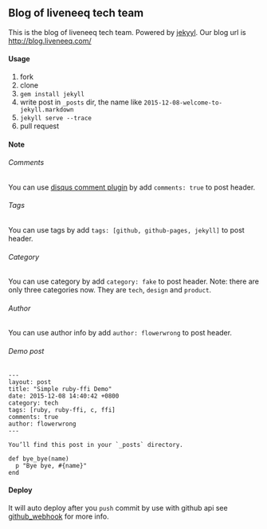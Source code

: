 ## Blog of liveneeq tech team

This is the blog of liveneeq tech team. Powered by [jekyyl](http://jekyllrb.com/). Our blog url is http://blog.liveneeq.com/

#### Usage

1. fork
2. clone
3. `gem install jekyll`
4. write post in `_posts` dir, the name like `2015-12-08-welcome-to-jekyll.markdown`
5. `jekyll serve --trace`
6. pull request

#### Note

###### Comments

You can use [disqus comment plugin](https://disqus.com/) by add `comments: true` to post header.

###### Tags

You can use tags by add `tags: [github, github-pages, jekyll]` to post header.

###### Category

You can use category by add `category: fake` to post header.
Note: there are only three categories now. They are `tech`, `design` and `product`.

###### Author

You can use author info by add `author: flowerwrong` to post header.

###### Demo post

```
---
layout: post
title: "Simple ruby-ffi Demo"
date: 2015-12-08 14:40:42 +0800
category: tech
tags: [ruby, ruby-ffi, c, ffi]
comments: true
author: flowerwrong
---

You’ll find this post in your `_posts` directory.

def bye_bye(name)
  p "Bye bye, #{name}"
end
```

#### Deploy

It will auto deploy after you `push` commit by use with github api see [github_webhook](https://github.com/onecampus/blog/blob/master/github_webhook.rb) for more info.
